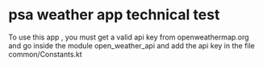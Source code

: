 # psa weather app technical test



To use this app , you must get a valid api key from openweathermap.org and go inside the module open_weather_api
and add the api key in the file common/Constants.kt